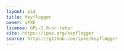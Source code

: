 ```yaml
---
layout: pid
title: Keyflogger
owner: iPXE
license: GPL-2.0-or-later
site: https://ipxe.org/keyflogger
source: https://github.com/ipxe/keyflogger
---
```

